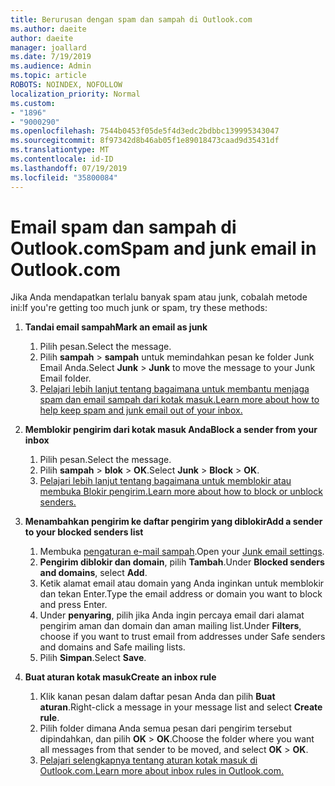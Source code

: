 ```yaml
---
title: Berurusan dengan spam dan sampah di Outlook.com
ms.author: daeite
author: daeite
manager: joallard
ms.date: 7/19/2019
ms.audience: Admin
ms.topic: article
ROBOTS: NOINDEX, NOFOLLOW
localization_priority: Normal
ms.custom:
- "1896"
- "9000290"
ms.openlocfilehash: 7544b0453f05de5f4d3edc2bdbbc139995343047
ms.sourcegitcommit: 8f97342d8b46ab05f1e89018473caad9d35431df
ms.translationtype: MT
ms.contentlocale: id-ID
ms.lasthandoff: 07/19/2019
ms.locfileid: "35800084"
---
```

# <a name="spam-and-junk-email-in-outlookcom"></a><span data-ttu-id="590d2-102">Email spam dan sampah di Outlook.com</span><span class="sxs-lookup"><span data-stu-id="590d2-102">Spam and junk email in Outlook.com</span></span>

<span data-ttu-id="590d2-103">Jika Anda mendapatkan terlalu banyak spam atau junk, cobalah metode ini:</span><span class="sxs-lookup"><span data-stu-id="590d2-103">If you're getting too much junk or spam, try these methods:</span></span>

1. <span data-ttu-id="590d2-104">**Tandai email sampah**</span><span class="sxs-lookup"><span data-stu-id="590d2-104">**Mark an email as junk**</span></span>
    1. <span data-ttu-id="590d2-105">Pilih pesan.</span><span class="sxs-lookup"><span data-stu-id="590d2-105">Select the message.</span></span>
    1. <span data-ttu-id="590d2-106">Pilih **sampah** > **sampah** untuk memindahkan pesan ke folder Junk Email Anda.</span><span class="sxs-lookup"><span data-stu-id="590d2-106">Select **Junk** > **Junk** to move the message to your Junk Email folder.</span></span>
    1. [<span data-ttu-id="590d2-107">Pelajari lebih lanjut tentang bagaimana untuk membantu menjaga spam dan email sampah dari kotak masuk.</span><span class="sxs-lookup"><span data-stu-id="590d2-107">Learn more about how to help keep spam and junk email out of your inbox.</span></span>](https://support.office.com/article/a3ece97b-82f8-4a5e-9ac3-e92fa6427ae4?wt.mc_id=Office_Outlook_com_Alchemy)

1. <span data-ttu-id="590d2-108">**Memblokir pengirim dari kotak masuk Anda**</span><span class="sxs-lookup"><span data-stu-id="590d2-108">**Block a sender from your inbox**</span></span>
    1. <span data-ttu-id="590d2-109">Pilih pesan.</span><span class="sxs-lookup"><span data-stu-id="590d2-109">Select the message.</span></span>
    1. <span data-ttu-id="590d2-110">Pilih **sampah** > **blok** > **OK**.</span><span class="sxs-lookup"><span data-stu-id="590d2-110">Select **Junk** > **Block** > **OK**.</span></span>
    1. [<span data-ttu-id="590d2-111">Pelajari lebih lanjut tentang bagaimana untuk memblokir atau membuka Blokir pengirim.</span><span class="sxs-lookup"><span data-stu-id="590d2-111">Learn more about how to block or unblock senders.</span></span>](https://support.office.com/article/afba1c94-77bb-4f50-8b85-057cf52f4d5e?wt.mc_id=Office_Outlook_com_Alchemy)

1. <span data-ttu-id="590d2-112">**Menambahkan pengirim ke daftar pengirim yang diblokir**</span><span class="sxs-lookup"><span data-stu-id="590d2-112">**Add a sender to your blocked senders list**</span></span>
    1. <span data-ttu-id="590d2-113">Membuka [pengaturan e-mail sampah](https://outlook.live.com/mail/options/mail/junkEmail/blockedSendersAndDomainsV2).</span><span class="sxs-lookup"><span data-stu-id="590d2-113">Open your [Junk email settings](https://outlook.live.com/mail/options/mail/junkEmail/blockedSendersAndDomainsV2).</span></span>
    1. <span data-ttu-id="590d2-114">**Pengirim diblokir dan domain**, pilih **Tambah**.</span><span class="sxs-lookup"><span data-stu-id="590d2-114">Under **Blocked senders and domains**, select **Add**.</span></span>
    1. <span data-ttu-id="590d2-115">Ketik alamat email atau domain yang Anda inginkan untuk memblokir dan tekan Enter.</span><span class="sxs-lookup"><span data-stu-id="590d2-115">Type the email address or domain you want to block and press Enter.</span></span>
    1. <span data-ttu-id="590d2-116">Under **penyaring**, pilih jika Anda ingin percaya email dari alamat pengirim aman dan domain dan aman mailing list.</span><span class="sxs-lookup"><span data-stu-id="590d2-116">Under **Filters**, choose if you want to trust email from addresses under Safe senders and domains and Safe mailing lists.</span></span>
    1. <span data-ttu-id="590d2-117">Pilih **Simpan**.</span><span class="sxs-lookup"><span data-stu-id="590d2-117">Select **Save**.</span></span>

1. <span data-ttu-id="590d2-118">**Buat aturan kotak masuk**</span><span class="sxs-lookup"><span data-stu-id="590d2-118">**Create an inbox rule**</span></span>
    1. <span data-ttu-id="590d2-119">Klik kanan pesan dalam daftar pesan Anda dan pilih **Buat aturan**.</span><span class="sxs-lookup"><span data-stu-id="590d2-119">Right-click a message in your message list and select **Create rule**.</span></span>
    1. <span data-ttu-id="590d2-120">Pilih folder dimana Anda semua pesan dari pengirim tersebut dipindahkan, dan pilih **OK** > **OK**.</span><span class="sxs-lookup"><span data-stu-id="590d2-120">Choose the folder where you want all messages from that sender to be moved, and select **OK** > **OK**.</span></span>
    1. [<span data-ttu-id="590d2-121">Pelajari selengkapnya tentang aturan kotak masuk di Outlook.com.</span><span class="sxs-lookup"><span data-stu-id="590d2-121">Learn more about inbox rules in Outlook.com.</span></span>](https://support.office.com/article/4b094371-a5d7-49bd-8b1b-4e4896a7cc5d?wt.mc_id=Office_Outlook_com_Alchemy)